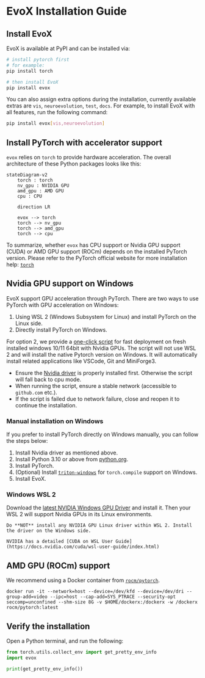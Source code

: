# EvoX Installation Guide

## Install EvoX

EvoX is available at PyPI and can be installed via:

```bash
# install pytorch first
# for example:
pip install torch

# then install EvoX
pip install evox
```

You can also assign extra options during the installation, currently available extras are `vis`, `neuroevolution`, `test`, `docs`. For example, to install EvoX with all features, run the following command:

```bash
pip install evox[vis,neuroevolution]
```

## Install PyTorch with accelerator support

`evox` relies on `torch` to provide hardware acceleration.
The overall architecture of these Python packages looks like this:

```{mermaid}
stateDiagram-v2
    torch : torch
    nv_gpu : NVIDIA GPU
    amd_gpu : AMD GPU
    cpu : CPU

    direction LR

    evox --> torch
    torch --> nv_gpu
    torch --> amd_gpu
    torch --> cpu
```

To summarize, whether `evox` has CPU support or Nvidia GPU support (CUDA) or AMD GPU support (ROCm) depends on the installed PyTorch version. Please refer to the PyTorch official website for more installation help: [`torch`](https://pytorch.org/)


## Nvidia GPU support on Windows

EvoX support GPU acceleration through PyTorch.
There are two ways to use PyTorch with GPU acceleration on Windows:

1. Using WSL 2 (Windows Subsystem for Linux) and install PyTorch on the Linux side.
2. Directly install PyTorch on Windows.

For option 2, we provide a [one-click script](/_static/win-install.bat) for fast deployment on fresh installed windows 10/11 64bit with Nvidia GPUs. The script will not use WSL 2 and will install the native Pytorch version on Windows. It will automatically install related applications like VSCode, Git and MiniForge3.

* Ensure the [Nvidia driver](https://www.nvidia.com/Download/index.aspx?lang=en-us) is properly installed first. Otherwise the script will fall back to cpu mode.
* When running the script, ensure a stable network (accessible to `github.com` etc.).
* If the script is failed due to network failure, close and reopen it to continue the installation.

### Manual installation on Windows

If you prefer to install PyTorch directly on Windows manually, you can follow the steps below:
1. Install Nvidia driver as mentioned above.
2. Install Python 3.10 or above from [python.org](https://www.python.org/downloads/).
3. Install PyTorch.
4. (Optional) Install [`triton-windows`](https://github.com/woct0rdho/triton-windows) for `torch.compile` support on Windows.
5. Install EvoX.

### Windows WSL 2

Download the [latest NVIDIA Windows GPU Driver](https://www.nvidia.com/Download/index.aspx?lang=en-us) and install it. Then your WSL 2 will support Nvidia GPUs in its Linux environments.

```{warning}
Do **NOT** install any NVIDIA GPU Linux driver within WSL 2. Install the driver on the Windows side.
```

```{seealso}
NVIDIA has a detailed [CUDA on WSL User Guide](https://docs.nvidia.com/cuda/wsl-user-guide/index.html)
```

## AMD GPU (ROCm) support

We recommend using a Docker container from [`rocm/pytorch`](https://hub.docker.com/r/rocm/pytorch).

```shell
docker run -it --network=host --device=/dev/kfd --device=/dev/dri --group-add=video --ipc=host --cap-add=SYS_PTRACE --security-opt seccomp=unconfined --shm-size 8G -v $HOME/dockerx:/dockerx -w /dockerx rocm/pytorch​:latest
```

## Verify the installation

Open a Python terminal, and run the following:

```python
from torch.utils.collect_env import get_pretty_env_info
import evox

print(get_pretty_env_info())
```
